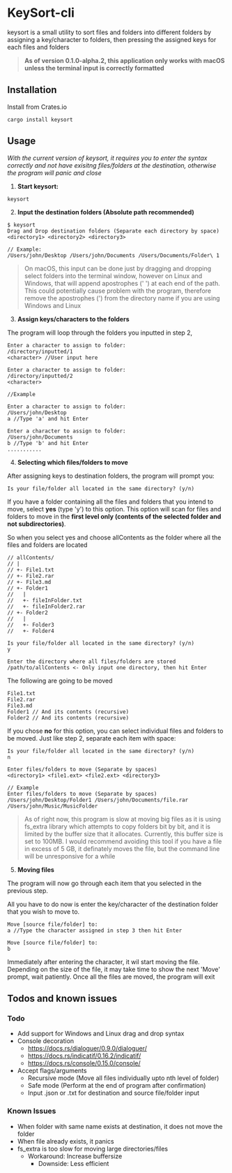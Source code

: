 # KeySort-cli

keysort is a small utility to sort files and folders into different folders by assigning a key/character to folders, then
pressing the assigned keys for each files and folders

> **As of version 0.1.0-alpha.2, this application only works with macOS unless the 
terminal input is correctly formatted**

## Installation

Install from Crates.io
```
cargo install keysort
```

## Usage

_With the current version of keysort, it requires you to enter the syntax correctly and not have exisitng files/folders at the destination, otherwise the program will panic and close_

1. **Start keysort:**
```
keysort
```

2. **Input the **destination** folders (Absolute path recommended)**
```
$ keysort
Drag and Drop destination folders (Separate each directory by space)
<directory1> <directory2> <directory3>

// Example:
/Users/john/Desktop /Users/john/Documents /Users/Documents/Folder\ 1
```
> On macOS, this input can be done just by dragging and dropping select folders into the terminal window,
however on Linux and Windows, that will append apostrophes (' ') at each end of the path. This could potentially cause problem with the program,
therefore remove the apostrophes (') from the directory name if you are using Windows and Linux

3. **Assign keys/characters to the folders**

The program will loop through the folders you inputted in step 2, 
```
Enter a character to assign to folder:
/directory/inputted/1
<character> //User input here

Enter a character to assign to folder:
/directory/inputted/2
<character>

//Example

Enter a character to assign to folder:
/Users/john/Desktop
a //Type 'a' and hit Enter

Enter a character to assign to folder:
/Users/john/Documents
b //Type 'b' and hit Enter
...........
```

4. **Selecting which files/folders to move**

After assigning keys to destination folders, the program will prompt you:
```
Is your file/folder all located in the same directory? (y/n)
```

If you have a folder containing all the files and folders that you intend to move, 
select **yes** (type 'y') to this option. This option will scan for files and folders to move in the **first level only (contents of the selected folder and not subdirectories)**.

So when you select yes and choose allContents as the folder where all the files and folders are located
```
// allContents/
// |
// +- File1.txt
// +- File2.rar
// +- File3.md
// +- Folder1
//   |
//   +- fileInFolder.txt
//   +- fileInFolder2.rar
// +- Folder2
//   |
//   +- Folder3
//   +- Folder4

Is your file/folder all located in the same directory? (y/n)
y

Enter the directory where all files/folders are stored
/path/to/allContents <- Only input one directory, then hit Enter

```
The following are going to be moved
```
File1.txt
File2.rar
File3.md
Folder1 // And its contents (recursive)
Folder2 // And its contents (recursive)
```

If you chose **no** for this option, you can select individual files and folders to be moved. Just like step 2,
separate each item with space:
```
Is your file/folder all located in the same directory? (y/n)
n

Enter files/folders to move (Separate by spaces)
<directory1> <file1.ext> <file2.ext> <directory3>

// Example
Enter files/folders to move (Separate by spaces)
/Users/john/Desktop/Folder1 /Users/john/Documents/file.rar /Users/john/Music/MusicFolder
```

> As of right now, this program is slow at moving big files as it is using fs_extra library which attempts to copy folders bit by bit, 
> and it is limited by the buffer size that it allocates. Currently, this buffer size is set to 100MB. I would recommend avoiding this tool if you have a file in excess 
> of 5 GB, it definately moves the file, but the command line will be unresponsive for a while

5. **Moving files**

The program will now go through each item that you selected in the previous step.

All you have to do now is enter the key/character of the destination folder that you wish to move to. 
```
Move [source file/folder] to:
a //Type the character assigned in step 3 then hit Enter

Move [source file/folder] to:
b
```
Immediately after entering the character, it wil start moving the file.
Depending on the size of the file, it may take time to show the next 'Move' prompt, wait patiently.
Once all the files are moved, the program will exit

## Todos and known issues
### Todo
- Add support for Windows and Linux drag and drop syntax
- Console decoration
    - https://docs.rs/dialoguer/0.9.0/dialoguer/
    - https://docs.rs/indicatif/0.16.2/indicatif/
    - https://docs.rs/console/0.15.0/console/
- Accept flags/arguments
  - Recursive mode (Move all files individually upto nth level of folder)
  - Safe mode (Perform at the end of program after confirmation)
  - Input .json or .txt for destination and source file/folder input

### Known Issues
- When folder with same name exists at destination, it does not move the folder
- When file already exists, it panics
- fs_extra is too slow for moving large directories/files
    - Workaround: Increase buffersize
        - Downside: Less efficient
